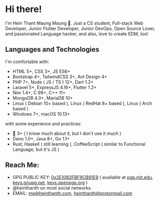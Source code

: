 # Hi there!

I'm Hein Thant Maung Maung 👋. Just a CS student, Full-stack Web Developer, Junior Flutter Developer, Junior DevOps, Open Source Lover, and passionated Language hacker, and also, love to create EDM, too!

## Languages and Technologies

I'm comfortable with:
* HTML 5+, CSS 3+, JS ES6+
* Bootstrap 4+, TailwindCSS 3+, Ant Design 4+
* PHP 7+, Node ( JS / TS ) 12+, Dart 1.2+
* Laravel 5+, ExpressJS 4.16+, Flutter 1.2+
* Nim 1.4+, C 99+, C++ 11+
* MongoDB 4.0+, MariaDB 10+
* Linux ( Debian 10+ based ), Linux ( RedHat 8+ based ), Linux ( Arch based )
* Windows 7+, macOS 10.13+

with some experience and practices:
* 🐍 3+ ( I know much about it, but I don't use it much )
* Deno 1.0+, Java 8+, Go 1.1+
* Rust, Haskell ( still learning ), CoffeeScript ( similar to Functional Language, but it's JS )

## Reach Me:

* GPG PUBLIC KEY: [0x2E1082FBF9CB91E9](https://github.com/heinthanth/heinthanth/blob/master/assets/pub.asc) ( available at [pgp.mit.edu](http://pgp.mit.edu), [keys.gnupg.net](http://keys.gnupg.net), [keys.openpgp.org](http://keys.openpgp.org) )
* @heinthanth on most social networks.
* EMAIL: [me@heinthanth.com](mailto:me@heinthanth.com), [heinthanth@protonmail.com](mailto:heinthanth@protonmail.com)
